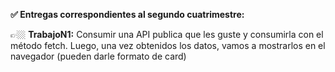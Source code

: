<b> ✅ Entregas correspondientes al segundo cuatrimestre:</b>


👉🏼  <b>TrabajoN1:</b> Consumir una API publica que les guste y consumirla con el método fetch.
Luego, una vez obtenidos los datos, vamos a
mostrarlos en el navegador (pueden darle formato de card)

